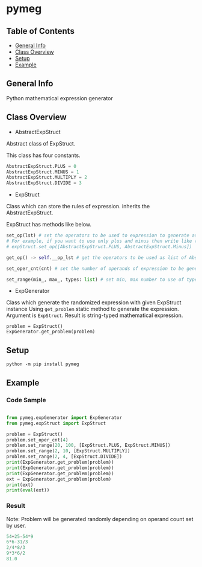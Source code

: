 # pymeg

## Table of Contents
* [General Info](#general-info)
* [Class Overview](#class-overview)
* [Setup](#setup)
* [Example](#example)

## General Info
Python mathematical expression generator

## Class Overview
* AbstractExpStruct

Abstract class of ExpStruct. 

This class has four constants.
```python
AbstractExpStruct.PLUS = 0
AbstractExpStruct.MINUS = 1
AbstractExpStruct.MULTIPLY = 2
AbstractExpStruct.DIVIDE = 3
```

* ExpStruct

Class which can store the rules of expression. inherits the AbstractExpStruct.

ExpStruct has methods like below.
```python
set_op(lst) # set the operators to be used to expression to generate as AbstractExpStruct's constant. 
# For example, if you want to use only plus and minus then write like this
# expStruct.set_op([AbstractExpStruct.PLUS, AbstractExpStruct.Minus])

get_op() -> self.__op_lst # get the operators to be used as list of AbstractExpStruct's constant.

set_oper_cnt(cnt) # set the number of operands of expression to be generated.

set_range(min_, max_, types: list) # set min, max number to use of types(plus, minus ...).

```

* ExpGenerator

Class which generate the randomized expression with given ExpStruct instance
Using `get_problem` static method to generate the expression. Argument is `ExpStruct`.
Result is string-typed mathematical expression.
```
problem = ExpStruct()
ExpGenerator.get_problem(problem)
```

## Setup
`python -m pip install pymeg`

## Example
### Code Sample
```python

from pymeg.expGenerator import ExpGenerator
from pymeg.expStruct import ExpStruct

problem = ExpStruct()
problem.set_oper_cnt(4)
problem.set_range(20, 100, [ExpStruct.PLUS, ExpStruct.MINUS])
problem.set_range(2, 10, [ExpStruct.MULTIPLY])
problem.set_range(2, 4, [ExpStruct.DIVIDE])
print(ExpGenerator.get_problem(problem))
print(ExpGenerator.get_problem(problem))
print(ExpGenerator.get_problem(problem))
ext = ExpGenerator.get_problem(problem)
print(ext)
print(eval(ext))
```

### Result
Note: Problem will be generated randomly depending on operand count set by user.
```python
54+25-54*9
6*6-31/3
2/4*8/3
9*3*6/2
81.0
```
